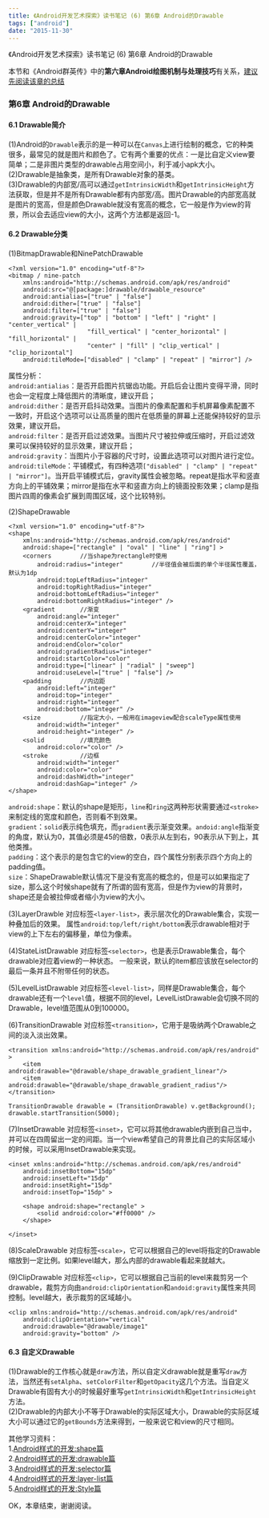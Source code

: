 ```yaml
---
title: 《Android开发艺术探索》读书笔记 (6) 第6章 Android的Drawable
tags: ["android"]
date: "2015-11-30"
---
```

《Android开发艺术探索》读书笔记 (6) 第6章 Android的Drawable <!--more-->

本节和《Android群英传》中的**第六章Android绘图机制与处理技巧**有关系，[建议先阅读该章的总结](/blog/2015/11/27/android-heroes-reading-notes-3/)

### 第6章 Android的Drawable
#### 6.1 Drawable简介
(1)Android的`Drawable`表示的是一种可以在`Canvas`上进行绘制的概念，它的种类很多，最常见的就是图片和颜色了。它有两个重要的优点：一是比自定义view要简单；二是非图片类型的drawable占用空间小，利于减小apk大小。  
(2)Drawable是抽象类，是所有Drawable对象的基类。  
(3)Drawable的内部宽/高可以通过`getIntrinsicWidth`和`getIntrinsicHeight`方法获取，但是并不是所有Drawable都有内部宽/高。图片Drawable的内部宽高就是图片的宽高，但是颜色Drawable就没有宽高的概念，它一般是作为view的背景，所以会去适应view的大小，这两个方法都是返回-1。

#### 6.2 Drawable分类
(1)BitmapDrawable和NinePatchDrawable
```
<?xml version="1.0" encoding="utf-8"?>
<bitmap / nine-patch
    xmlns:android="http://schemas.android.com/apk/res/android"
    android:src="@[package:]drawable/drawable_resource"
    android:antialias=["true" | "false"]
    android:dither=["true" | "false"]
    android:filter=["true" | "false"]
    android:gravity=["top" | "bottom" | "left" | "right" | "center_vertical" |
                      "fill_vertical" | "center_horizontal" | "fill_horizontal" |
                      "center" | "fill" | "clip_vertical" | "clip_horizontal"]
    android:tileMode=["disabled" | "clamp" | "repeat" | "mirror"] />
```
属性分析：  
`android:antialias`：是否开启图片抗锯齿功能。开启后会让图片变得平滑，同时也会一定程度上降低图片的清晰度，建议开启；  
`android:dither`：是否开启抖动效果。当图片的像素配置和手机屏幕像素配置不一致时，开启这个选项可以让高质量的图片在低质量的屏幕上还能保持较好的显示效果，建议开启。  
`android:filter`：是否开启过滤效果。当图片尺寸被拉伸或压缩时，开启过滤效果可以保持较好的显示效果，建议开启；  
`android:gravity`：当图片小于容器的尺寸时，设置此选项可以对图片进行定位。  
`android:tileMode`：平铺模式，有四种选项`["disabled" | "clamp" | "repeat" | "mirror"]`。当开启平铺模式后，gravity属性会被忽略。repeat是指水平和竖直方向上的平铺效果；mirror是指在水平和竖直方向上的镜面投影效果；clamp是指图片四周的像素会扩展到周围区域，这个比较特别。  

(2)ShapeDrawable
```
<?xml version="1.0" encoding="utf-8"?>
<shape    
    xmlns:android="http://schemas.android.com/apk/res/android"    
    android:shape=["rectangle" | "oval" | "line" | "ring"] >    
    <corners        //当shape为rectangle时使用
        android:radius="integer"        //半径值会被后面的单个半径属性覆盖，默认为1dp
        android:topLeftRadius="integer"        
        android:topRightRadius="integer"        
        android:bottomLeftRadius="integer"        
        android:bottomRightRadius="integer" />    
    <gradient       //渐变
        android:angle="integer"        
        android:centerX="integer"        
        android:centerY="integer"        
        android:centerColor="integer"        
        android:endColor="color"        
        android:gradientRadius="integer"        
        android:startColor="color"        
        android:type=["linear" | "radial" | "sweep"]        
        android:useLevel=["true" | "false"] />    
    <padding        //内边距
        android:left="integer"        
        android:top="integer"        
        android:right="integer"        
        android:bottom="integer" />    
    <size           //指定大小，一般用在imageview配合scaleType属性使用
        android:width="integer"        
        android:height="integer" />    
    <solid          //填充颜色
        android:color="color" />    
   	<stroke         //边框
      	android:width="integer"        
        android:color="color"        
        android:dashWidth="integer"        
        android:dashGap="integer" />
</shape>
```

`android:shape`：默认的shape是矩形，`line`和`ring`这两种形状需要通过`<stroke>`来制定线的宽度和颜色，否则看不到效果。  
`gradient`：`solid`表示纯色填充，而`gradient`表示渐变效果。`andoid:angle`指渐变的角度，默认为0，其值必须是45的倍数，0表示从左到右，90表示从下到上，其他类推。  
`padding`：这个表示的是包含它的view的空白，四个属性分别表示四个方向上的padding值。  
`size`：ShapeDrawable默认情况下是没有宽高的概念的，但是可以如果指定了size，那么这个时候shape就有了所谓的固有宽高，但是作为view的背景时，shape还是会被拉伸或者缩小为view的大小。  

(3)LayerDrawble
对应标签`<layer-list>`，表示层次化的Drawable集合，实现一种叠加后的效果。
属性`android:top/left/right/bottom`表示drawable相对于view的上下左右的偏移量，单位为像素。

(4)StateListDrawable
对应标签`<selector>`，也是表示Drawable集合，每个drawable对应着view的一种状态。
一般来说，默认的item都应该放在selector的最后一条并且不附带任何的状态。

(5)LevelListDrawable
对应标签`<level-list>`，同样是Drawable集合，每个drawable还有一个`level`值，根据不同的level，LevelListDrawable会切换不同的Drawable，level值范围从0到100000。

(6)TransitionDrawable
对应标签`<transition>`，它用于是吸纳两个Drawable之间的淡入淡出效果。
```
<transition xmlns:android="http://schemas.android.com/apk/res/android" >
    <item android:drawable="@drawable/shape_drawable_gradient_linear"/>
    <item android:drawable="@drawable/shape_drawable_gradient_radius"/>
</transition>

TransitionDrawable drawable = (TransitionDrawable) v.getBackground();
drawable.startTransition(5000);
```

(7)InsetDrawable
对应标签`<inset>`，它可以将其他drawable内嵌到自己当中，并可以在四周留出一定的间距。当一个view希望自己的背景比自己的实际区域小的时候，可以采用InsetDrawable来实现。
```
<inset xmlns:android="http://schemas.android.com/apk/res/android"
    android:insetBottom="15dp"
    android:insetLeft="15dp"
    android:insetRight="15dp"
    android:insetTop="15dp" >

    <shape android:shape="rectangle" >
        <solid android:color="#ff0000" />
    </shape>

</inset>
```

(8)ScaleDrawable
对应标签`<scale>`，它可以根据自己的level将指定的Drawable缩放到一定比例。如果level越大，那么内部的drawable看起来就越大。

(9)ClipDrawable
对应标签`<clip>`，它可以根据自己当前的level来裁剪另一个drawable，裁剪方向由`android:clipOrientation`和`andoid:gravity`属性来共同控制。level越大，表示裁剪的区域越小。
```
<clip xmlns:android="http://schemas.android.com/apk/res/android"
    android:clipOrientation="vertical"
    android:drawable="@drawable/image1"
    android:gravity="bottom" />
```

#### 6.3 自定义Drawable  
(1)Drawable的工作核心就是`draw`方法，所以自定义drawable就是重写`draw`方法，当然还有`setAlpha`、`setColorFilter`和`getOpacity`这几个方法。当自定义Drawable有固有大小的时候最好重写`getIntrinsicWidth`和`getIntrinsicHeight`方法。  
(2)Drawable的内部大小不等于Drawable的实际区域大小，Drawable的实际区域大小可以通过它的`getBounds`方法来得到，一般来说它和view的尺寸相同。  

其他学习资料：  
1.[Android样式的开发:shape篇](http://keeganlee.me/post/android/20150830)  
2.[Android样式的开发:drawable篇](http://keeganlee.me/post/android/20150916)  
3.[Android样式的开发:selector篇](http://keeganlee.me/post/android/20150905)  
4.[Android样式的开发:layer-list篇](http://keeganlee.me/post/android/20150909)  
5.[Android样式的开发:Style篇](http://keeganlee.me/post/android/20151031)  

OK，本章结束，谢谢阅读。
